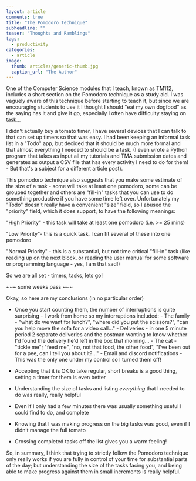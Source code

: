 ```yaml
---
layout: article
comments: true
title: "The Pomodoro Technique"
subheadline: ""
teaser: "Thoughts and Ramblings"
tags:
  - productivity
categories:
  - article
image:
  thumb: articles/generic-thumb.jpg
  caption_url: "The Author"
---
```



One of the Computer Science modules that I teach, known as TM112, includes a short section on the
Pomodoro technique as a study aid. I was vaguely aware of this technique before starting to teach it,
but since we are encouraging students to use it I thought I should "eat my own dogfood" as the saying has it
and give it go, especially I often have difficulty staying on task…

I didn't actually buy a tomato timer, I have several devices that I can talk to that can set up timers
so that was easy. I had been keeping an informal task list in a "Todo" app, but decided that it should be
much more formal and that almost everything I needed to should be a task. (I even wrote a Python program
that takes as input all my tutorials and TMA submission dates and generates as output a CSV file that has
every activity I need to do for them! - But that's a subject for a different article post).

This pomodoro technique also suggests that you make some estimate of the size of a task - some will take
at least one pomodoro, some can be grouped together and others are "fill-in" tasks that you can use to do
something productive if you have some time left over. Unfortunately my "Todo" doesn't really have a convenient
"size" field, so I abused the "priority" field, which it does support, to have the following meanings:

"High Priority" - this task will take at least one pomodoro (i.e. >= 25 mins)

"Low Priority"- this is a quick task, I can fit several of these into one pomodoro

"Normal Priority" - this is a substantial, but not time critical "fill-in" task (like reading up on the
next block, or reading the user manual for some software or programming language - yes, I am that sad!)

So we are all set - timers, tasks, lets go!

\~~~ some weeks pass ~~~

Okay, so here are my conclusions (in no particular order)

*   Once you start counting them, the number of interruptions is quite surprising - I work from home so my interruptions included:
\- The family - "what do we want for lunch?", "where did you put the scissors?", "can you help move the sofa for a video call…"
\- Deliveries - in one 5 minute period 2 separate deliveries and the postman wanting to know whether I'd found the delivery he'd left in the box that morning…
\- The cat - "tickle me"; "feed me", "no, not that food, the other food", "I've been out for a pee, can I tell you about it?..."
\- Email and discord notifications - This was the only one under my control so I turned them off!

*   Accepting that it is OK to take regular, short breaks is a good thing, setting a timer for them is even better

*   Understanding the size of tasks and listing _everything_ that I needed to do was really, really helpful

*   Even if I only had a few minutes there was usually something useful I could find to do, and complete

*   Knowing that I was making progress on the big tasks was good, even if I didn’t manage the full tomato

*   Crossing completed tasks off the list gives you a warm feeling!


So, in summary, I think that trying to strictly follow the Pomodoro technique only really works if you are
fully in control of your time for substantial parts of the day; but understanding the size of the tasks facing you,
and being able to make progress against them in small increments is really helpful.
